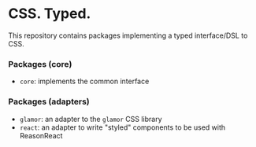 # CSS. Typed.

This repository contains packages implementing a typed interface/DSL to CSS.

### Packages (core)

- `core`: implements the common interface

### Packages (adapters)

- `glamor`: an adapter to the `glamor` CSS library
- `react`: an adapter to write "styled" components to be used with ReasonReact

